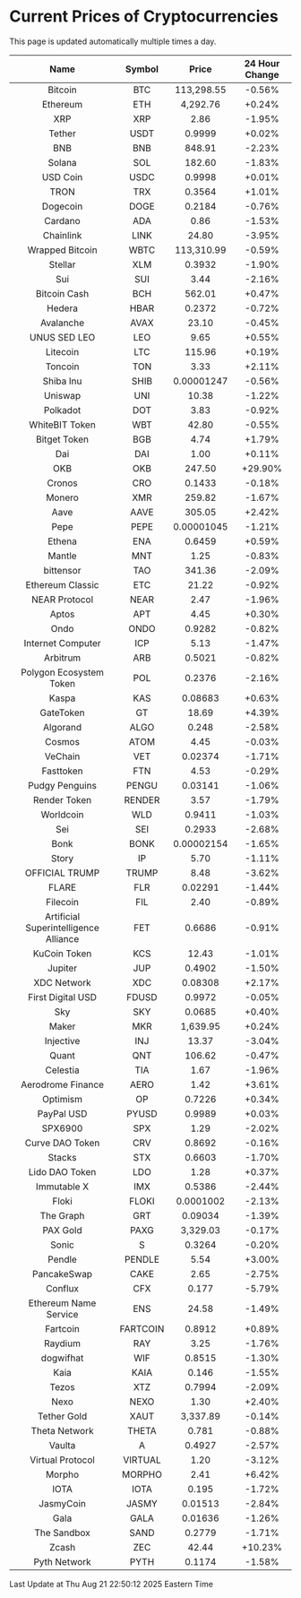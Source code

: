 # Current Prices of Cryptocurrencies
This page is updated automatically multiple times a day.

| Name | Symbol | Price | 24 Hour Change |
| :---: |:---:| :---: | :---: |
| Bitcoin | BTC | 113,298.55 | -0.56% |
| Ethereum | ETH | 4,292.76 | +0.24% |
| XRP | XRP | 2.86 | -1.95% |
| Tether | USDT | 0.9999 | +0.02% |
| BNB | BNB | 848.91 | -2.23% |
| Solana | SOL | 182.60 | -1.83% |
| USD Coin | USDC | 0.9998 | +0.01% |
| TRON | TRX | 0.3564 | +1.01% |
| Dogecoin | DOGE | 0.2184 | -0.76% |
| Cardano | ADA | 0.86 | -1.53% |
| Chainlink | LINK | 24.80 | -3.95% |
| Wrapped Bitcoin | WBTC | 113,310.99 | -0.59% |
| Stellar | XLM | 0.3932 | -1.90% |
| Sui | SUI | 3.44 | -2.16% |
| Bitcoin Cash | BCH | 562.01 | +0.47% |
| Hedera | HBAR | 0.2372 | -0.72% |
| Avalanche | AVAX | 23.10 | -0.45% |
| UNUS SED LEO | LEO | 9.65 | +0.55% |
| Litecoin | LTC | 115.96 | +0.19% |
| Toncoin | TON | 3.33 | +2.11% |
| Shiba Inu | SHIB | 0.00001247 | -0.56% |
| Uniswap | UNI | 10.38 | -1.22% |
| Polkadot | DOT | 3.83 | -0.92% |
| WhiteBIT Token | WBT | 42.80 | -0.55% |
| Bitget Token | BGB | 4.74 | +1.79% |
| Dai | DAI | 1.00 | +0.11% |
| OKB | OKB | 247.50 | +29.90% |
| Cronos | CRO | 0.1433 | -0.18% |
| Monero | XMR | 259.82 | -1.67% |
| Aave | AAVE | 305.05 | +2.42% |
| Pepe | PEPE | 0.00001045 | -1.21% |
| Ethena | ENA | 0.6459 | +0.59% |
| Mantle | MNT | 1.25 | -0.83% |
| bittensor | TAO | 341.36 | -2.09% |
| Ethereum Classic | ETC | 21.22 | -0.92% |
| NEAR Protocol | NEAR | 2.47 | -1.96% |
| Aptos | APT | 4.45 | +0.30% |
| Ondo | ONDO | 0.9282 | -0.82% |
| Internet Computer | ICP | 5.13 | -1.47% |
| Arbitrum | ARB | 0.5021 | -0.82% |
| Polygon Ecosystem Token | POL | 0.2376 | -2.16% |
| Kaspa | KAS | 0.08683 | +0.63% |
| GateToken | GT | 18.69 | +4.39% |
| Algorand | ALGO | 0.248 | -2.58% |
| Cosmos | ATOM | 4.45 | -0.03% |
| VeChain | VET | 0.02374 | -1.71% |
| Fasttoken | FTN | 4.53 | -0.29% |
| Pudgy Penguins | PENGU | 0.03141 | -1.06% |
| Render Token | RENDER | 3.57 | -1.79% |
| Worldcoin | WLD | 0.9411 | -1.03% |
| Sei | SEI | 0.2933 | -2.68% |
| Bonk | BONK | 0.00002154 | -1.65% |
| Story | IP | 5.70 | -1.11% |
| OFFICIAL TRUMP | TRUMP | 8.48 | -3.62% |
| FLARE | FLR | 0.02291 | -1.44% |
| Filecoin | FIL | 2.40 | -0.89% |
| Artificial Superintelligence Alliance | FET | 0.6686 | -0.91% |
| KuCoin Token | KCS | 12.43 | -1.01% |
| Jupiter | JUP | 0.4902 | -1.50% |
| XDC Network | XDC | 0.08308 | +2.17% |
| First Digital USD | FDUSD | 0.9972 | -0.05% |
| Sky | SKY | 0.0685 | +0.40% |
| Maker | MKR | 1,639.95 | +0.24% |
| Injective | INJ | 13.37 | -3.04% |
| Quant | QNT | 106.62 | -0.47% |
| Celestia | TIA | 1.67 | -1.96% |
| Aerodrome Finance | AERO | 1.42 | +3.61% |
| Optimism | OP | 0.7226 | +0.34% |
| PayPal USD | PYUSD | 0.9989 | +0.03% |
| SPX6900 | SPX | 1.29 | -2.02% |
| Curve DAO Token | CRV | 0.8692 | -0.16% |
| Stacks | STX | 0.6603 | -1.70% |
| Lido DAO Token | LDO | 1.28 | +0.37% |
| Immutable X | IMX | 0.5386 | -2.44% |
| Floki | FLOKI | 0.0001002 | -2.13% |
| The Graph | GRT | 0.09034 | -1.39% |
| PAX Gold | PAXG | 3,329.03 | -0.17% |
| Sonic | S | 0.3264 | -0.20% |
| Pendle | PENDLE | 5.54 | +3.00% |
| PancakeSwap | CAKE | 2.65 | -2.75% |
| Conflux | CFX | 0.177 | -5.79% |
| Ethereum Name Service | ENS | 24.58 | -1.49% |
| Fartcoin | FARTCOIN | 0.8912 | +0.89% |
| Raydium | RAY | 3.25 | -1.76% |
| dogwifhat | WIF | 0.8515 | -1.30% |
| Kaia | KAIA | 0.146 | -1.55% |
| Tezos | XTZ | 0.7994 | -2.09% |
| Nexo | NEXO | 1.30 | +2.40% |
| Tether Gold | XAUT | 3,337.89 | -0.14% |
| Theta Network | THETA | 0.781 | -0.88% |
| Vaulta | A | 0.4927 | -2.57% |
| Virtual Protocol | VIRTUAL | 1.20 | -3.12% |
| Morpho | MORPHO | 2.41 | +6.42% |
| IOTA | IOTA | 0.195 | -1.72% |
| JasmyCoin | JASMY | 0.01513 | -2.84% |
| Gala | GALA | 0.01636 | -1.26% |
| The Sandbox | SAND | 0.2779 | -1.71% |
| Zcash | ZEC | 42.44 | +10.23% |
| Pyth Network | PYTH | 0.1174 | -1.58% |

Last Update at Thu Aug 21 22:50:12 2025 Eastern Time